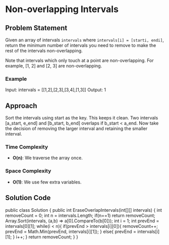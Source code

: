 # Non-overlapping Intervals

## Problem Statement
Given an array of intervals `intervals` where `intervals[i] = [starti, endi]`, return the minimum number of intervals you need to remove to make the rest of the intervals non-overlapping.

Note that intervals which only touch at a point are non-overlapping. For example, [1, 2] and [2, 3] are non-overlapping.

### Example
Input: intervals = [[1,2],[2,3],[3,4],[1,3]]
Output: 1

## Approach
Sort the intervals using start as the key. This keeps it clean. Two intervals [a_start, e_end] and [b_start, b_end] overlaps if b_start < a_end. Now take the decision of removing the larger interval and retaining the smaller interval.  
### Time Complexity
- **O(n)**: We traverse the array once.

### Space Complexity
- **O(1)**: We use few extra variables.

## Solution Code
public class Solution {
    public int EraseOverlapIntervals(int[][] intervals) {
        int removeCount = 0;
        int n = intervals.Length;
        if(n==1) return removeCount;
        Array.Sort(intervals, (a,b) => a[0].CompareTo(b[0]));
        int i = 1;
        int prevEnd = intervals[0][1];
        while(i < n){
            if(prevEnd > intervals[i][0]){
                removeCount++;
                prevEnd = Math.Min(prevEnd, intervals[i][1]);
            }
            else{
                prevEnd = intervals[i][1];
            }
            i++;
        }
        return removeCount;
    }
}